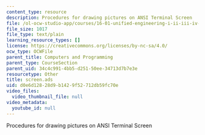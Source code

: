 ```yaml
---
content_type: resource
description: Procedures for drawing pictures on ANSI Terminal Screen
file: /ol-ocw-studio-app/courses/16-01-unified-engineering-i-ii-iii-iv-fall-2005-spring-2006/d0e6d12828d9b1429f52712db59fc70e_screen.ads
file_size: 1017
file_type: text/plain
learning_resource_types: []
license: https://creativecommons.org/licenses/by-nc-sa/4.0/
ocw_type: OCWFile
parent_title: Computers and Programming
parent_type: CourseSection
parent_uid: 34c4c991-4bb5-d251-50ee-34713d7b7e3e
resourcetype: Other
title: screen.ads
uid: d0e6d128-28d9-b142-9f52-712db59fc70e
video_files:
  video_thumbnail_file: null
video_metadata:
  youtube_id: null
---
```

Procedures for drawing pictures on ANSI Terminal Screen